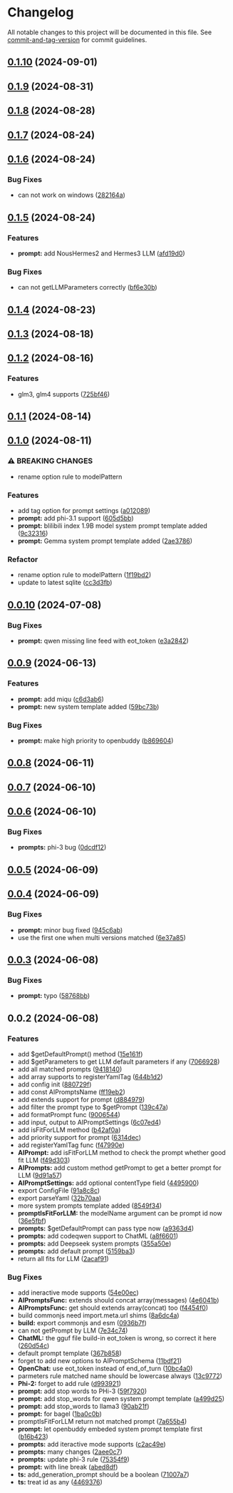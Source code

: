 # Changelog

All notable changes to this project will be documented in this file. See [commit-and-tag-version](https://github.com/absolute-version/commit-and-tag-version) for commit guidelines.

## [0.1.10](https://github.com/isdk/ai-tool-prompt.js/compare/v0.1.9...v0.1.10) (2024-09-01)

## [0.1.9](https://github.com/isdk/ai-tool-prompt.js/compare/v0.1.8...v0.1.9) (2024-08-31)

## [0.1.8](https://github.com/isdk/ai-tool-prompt.js/compare/v0.1.7...v0.1.8) (2024-08-28)

## [0.1.7](https://github.com/isdk/ai-tool-prompt.js/compare/v0.1.6...v0.1.7) (2024-08-24)

## [0.1.6](https://github.com/isdk/ai-tool-prompt.js/compare/v0.1.5...v0.1.6) (2024-08-24)


### Bug Fixes

* can not work on windows ([282164a](https://github.com/isdk/ai-tool-prompt.js/commit/282164a46634033a9c9e066968045ee745f00f39))

## [0.1.5](https://github.com/isdk/ai-tool-prompt.js/compare/v0.1.4...v0.1.5) (2024-08-24)


### Features

* **prompt:** add NousHermes2 and Hermes3 LLM ([afd19d0](https://github.com/isdk/ai-tool-prompt.js/commit/afd19d024719e94e430872e6062c04fa1cd768e0))


### Bug Fixes

* can not getLLMParameters correctly ([bf6e30b](https://github.com/isdk/ai-tool-prompt.js/commit/bf6e30b3f55b9c7d8f94c01fd94be4e0f05119c1))

## [0.1.4](https://github.com/isdk/ai-tool-prompt.js/compare/v0.1.3...v0.1.4) (2024-08-23)

## [0.1.3](https://github.com/isdk/ai-tool-prompt.js/compare/v0.1.2...v0.1.3) (2024-08-18)

## [0.1.2](https://github.com/isdk/ai-tool-prompt.js/compare/v0.1.1...v0.1.2) (2024-08-16)


### Features

* glm3, glm4 supports ([725bf46](https://github.com/isdk/ai-tool-prompt.js/commit/725bf4619debb43a5b1b683ede66cffb6a973193))

## [0.1.1](https://github.com/isdk/ai-tool-prompt.js/compare/v0.1.0...v0.1.1) (2024-08-14)

## [0.1.0](https://github.com/isdk/ai-tool-prompt.js/compare/v0.0.10...v0.1.0) (2024-08-11)


### ⚠ BREAKING CHANGES

* rename option rule to modelPattern

### Features

* add tag option for prompt settings ([a012089](https://github.com/isdk/ai-tool-prompt.js/commit/a012089c819726221e6782c9ef7103dfe129c70e))
* **prompt:** add phi-3.1 support ([605d5bb](https://github.com/isdk/ai-tool-prompt.js/commit/605d5bbed13695155e62497bf6f068c5a3680d36))
* **prompt:** blilibili index 1.9B model system prompt template added ([9c32316](https://github.com/isdk/ai-tool-prompt.js/commit/9c32316e0574225ffbd9c5fceb4a63922ab50fab))
* **prompt:** Gemma system prompt template added ([2ae3786](https://github.com/isdk/ai-tool-prompt.js/commit/2ae378680e278cb7786c99fb02af150776849f93))


### Refactor

* rename option rule to modelPattern ([1f19bd2](https://github.com/isdk/ai-tool-prompt.js/commit/1f19bd2c85d4d386ad2dd914499c3c643eb1378a))
* update to latest sqlite ([cc3d3fb](https://github.com/isdk/ai-tool-prompt.js/commit/cc3d3fb912c748d79a239142632296cb8ffc1879))

## [0.0.10](https://github.com/isdk/ai-tool-prompt.js/compare/v0.0.9...v0.0.10) (2024-07-08)


### Bug Fixes

* **prompt:** qwen missing line feed with eot_token ([e3a2842](https://github.com/isdk/ai-tool-prompt.js/commit/e3a2842d24f17191c714451ddd1911342badbf4f))

## [0.0.9](https://github.com/isdk/ai-tool-prompt.js/compare/v0.0.8...v0.0.9) (2024-06-13)


### Features

* **prompt:** add miqu ([c6d3ab6](https://github.com/isdk/ai-tool-prompt.js/commit/c6d3ab64821b17807d91df1f7fe96999f630f93c))
* **prompt:** new system template added ([59bc73b](https://github.com/isdk/ai-tool-prompt.js/commit/59bc73b8289b0a0154bbf3da2b1dc80626976e41))


### Bug Fixes

* **prompt:** make high priority to openbuddy ([b869604](https://github.com/isdk/ai-tool-prompt.js/commit/b8696042284c77965cf145d093c30471c1584619))

## [0.0.8](https://github.com/isdk/ai-tool-prompt.js/compare/v0.0.7...v0.0.8) (2024-06-11)

## [0.0.7](https://github.com/isdk/ai-tool-prompt.js/compare/v0.0.6...v0.0.7) (2024-06-10)

## [0.0.6](https://github.com/isdk/ai-tool-prompt.js/compare/v0.0.5...v0.0.6) (2024-06-10)


### Bug Fixes

* **prompts:** phi-3 bug ([0dcdf12](https://github.com/isdk/ai-tool-prompt.js/commit/0dcdf12a456bba99bf90f4678ac17af119a55f66))

## [0.0.5](https://github.com/isdk/ai-tool-prompt.js/compare/v0.0.4...v0.0.5) (2024-06-09)

## [0.0.4](https://github.com/isdk/ai-tool-prompt.js/compare/v0.0.3...v0.0.4) (2024-06-09)


### Bug Fixes

* **prompt:** minor bug fixed ([945c6ab](https://github.com/isdk/ai-tool-prompt.js/commit/945c6abc4ae7032901f06d2bfe94553c3afdda87))
* use the first one when multi versions matched ([6e37a85](https://github.com/isdk/ai-tool-prompt.js/commit/6e37a854cf81d44d5985e76830ede14b628bf417))

## [0.0.3](https://github.com/isdk/ai-tool-prompt.js/compare/v0.0.2...v0.0.3) (2024-06-08)


### Bug Fixes

* **prompt:** typo ([58768bb](https://github.com/isdk/ai-tool-prompt.js/commit/58768bbe7e786a042f8c33cebd1b7d2833c6737a))

## 0.0.2 (2024-06-08)


### Features

* add $getDefaultPrompt() method ([15e161f](https://github.com/isdk/ai-tool-prompt.js/commit/15e161fa22350b859b990f5c436e5384bdcda199))
* add $getParameters to get LLM default parameters if any ([7066928](https://github.com/isdk/ai-tool-prompt.js/commit/70669284f8eb3d8f1997d0ef6a04dbcf061b58c4))
* add all matched prompts ([9418140](https://github.com/isdk/ai-tool-prompt.js/commit/94181400f386db1f90903db6efa9a5935966d36d))
* add array supports to registerYamlTag ([644b1d2](https://github.com/isdk/ai-tool-prompt.js/commit/644b1d2c01b388ccc6b241b4893e84eb0e50a8f1))
* add config init ([880729f](https://github.com/isdk/ai-tool-prompt.js/commit/880729f9bd81e1717e07e60e33f524de3f1af24f))
* add const AIPromptsName ([ff19eb2](https://github.com/isdk/ai-tool-prompt.js/commit/ff19eb24dc34427afaf121507252fae02a72e26c))
* add extends support for prompt ([d884979](https://github.com/isdk/ai-tool-prompt.js/commit/d88497974587c1a056af407afd1c5a43e05ff756))
* add filter the prompt type to $getPrompt ([139c47a](https://github.com/isdk/ai-tool-prompt.js/commit/139c47af3522625e3388d4f52b14037a984f2f34))
* add formatPrompt func ([9006544](https://github.com/isdk/ai-tool-prompt.js/commit/900654462041e18fe99eb5f660f4da82fbdc1625))
* add input, output to AIPromptSettings ([6c07ed4](https://github.com/isdk/ai-tool-prompt.js/commit/6c07ed4a30e8a4f892c9339bc82caee1cb149381))
* add isFitForLLM method ([b42af0a](https://github.com/isdk/ai-tool-prompt.js/commit/b42af0a7d966cfced3189205c3fc8117f1a6f750))
* add priority support for prompt ([6314dec](https://github.com/isdk/ai-tool-prompt.js/commit/6314deca662f6bb9eae122b833490f33049ac0cb))
* add registerYamlTag func ([f47990e](https://github.com/isdk/ai-tool-prompt.js/commit/f47990eb61e7184c706f1608633e32ac85d1cd8d))
* **AIPrompt:** add isFitForLLM method to check the prompt whether good fit LLM ([f49d303](https://github.com/isdk/ai-tool-prompt.js/commit/f49d303d466014f8297f065e0b43b3ee8a974d3d))
* **AIPrompts:** add custom method getPrompt to get a better prompt for LLM ([9d91a57](https://github.com/isdk/ai-tool-prompt.js/commit/9d91a579092f2631f56d6984d832a5630d0271c8))
* **AIPromptSettings:** add optional contentType field ([4495900](https://github.com/isdk/ai-tool-prompt.js/commit/44959000d80f2a4a8a9e63e859d60593dead9b67))
* export ConfigFile ([91a8c8c](https://github.com/isdk/ai-tool-prompt.js/commit/91a8c8ce0a2b180eae4cdf2001883d4f21cd018c))
* export parseYaml ([32b70aa](https://github.com/isdk/ai-tool-prompt.js/commit/32b70aadff3df1c62fd2baabca1ea9b4bfd09c22))
* more system prompts template added ([8549f34](https://github.com/isdk/ai-tool-prompt.js/commit/8549f34a291bb7cf7a6ffa8da988a99500cc78c8))
* **promptIsFitForLLM:** the modelName argument can be prompt id now ([36e5fbf](https://github.com/isdk/ai-tool-prompt.js/commit/36e5fbf007b937b00af5fa583af5dd16c9a25d06))
* **prompts:** $getDefaultPrompt can pass type now ([a9363d4](https://github.com/isdk/ai-tool-prompt.js/commit/a9363d475863814402bdb0bd6e1b1deba0b7d89d))
* **prompts:** add codeqwen support to ChatML ([a8f6601](https://github.com/isdk/ai-tool-prompt.js/commit/a8f6601509af70bd945860da5e401294a6e1fceb))
* **prompts:** add Deepseek system prompts ([355a50e](https://github.com/isdk/ai-tool-prompt.js/commit/355a50ef582bd62d390997b50e4e4d7b72ab9546))
* **prompts:** add default prompt ([5159ba3](https://github.com/isdk/ai-tool-prompt.js/commit/5159ba3fe44f01a9da14655a47fb9daa77c14778))
* return all fits for LLM ([2acaf91](https://github.com/isdk/ai-tool-prompt.js/commit/2acaf913b060e167fbe93e193eaaac7cb5a1c42d))


### Bug Fixes

* add ineractive mode supports ([54e00ec](https://github.com/isdk/ai-tool-prompt.js/commit/54e00ec948c59c0ed7515952565c23627a63f45c))
* **AIPromptsFunc:** extends should concat array(messages) ([4e6041b](https://github.com/isdk/ai-tool-prompt.js/commit/4e6041bd0d817d7bee44f3e90a65e636fe9bb4e9))
* **AIPromptsFunc:** get should extends array(concat) too ([f4454f0](https://github.com/isdk/ai-tool-prompt.js/commit/f4454f0c80449f7bfd65431579baf87db01f0c87))
* build commonjs need import.meta.url shims ([8a6dc4a](https://github.com/isdk/ai-tool-prompt.js/commit/8a6dc4a4dee3aa6b8d7e38516933796eb43e08ab))
* **build:** export commonjs and esm ([0936b7f](https://github.com/isdk/ai-tool-prompt.js/commit/0936b7f7549e536118d6fd65ed38bcb23eae468b))
* can not getPrompt by LLM ([7e34c74](https://github.com/isdk/ai-tool-prompt.js/commit/7e34c7462a9e61b3782e61345485ba457d844346))
* **ChatML:** the gguf file build-in eot_token is wrong, so correct it here ([260d54c](https://github.com/isdk/ai-tool-prompt.js/commit/260d54c766d3357e1d1ec13df01d532c99525f19))
* default prompt template ([367b858](https://github.com/isdk/ai-tool-prompt.js/commit/367b8589f2e1b32aadf6e6e6b87c0bfa344f7ead))
* forget to add new options to AIPromptSchema ([11bdf21](https://github.com/isdk/ai-tool-prompt.js/commit/11bdf21aee3b38abe4c6b8a6f3458ba9760a8eba))
* **OpenChat:** use eot_token instead of end_of_turn ([10bc4a0](https://github.com/isdk/ai-tool-prompt.js/commit/10bc4a0ea514c3e404495958a73eb588f550e43e))
* parmeters rule matched name should be lowercase always ([13c9772](https://github.com/isdk/ai-tool-prompt.js/commit/13c9772a95f2e2f969c9ca91719cea3c4e5fd408))
* **Phi-2:** forget to add rule ([d993921](https://github.com/isdk/ai-tool-prompt.js/commit/d99392159da27b184f2dd8844ce8336892699810))
* **prompt:** add stop words to PHi-3 ([59f7920](https://github.com/isdk/ai-tool-prompt.js/commit/59f792070399a87921c4baac8da714fc109e490a))
* **prompt:** add stop_words for qwen system prompt template ([a499d25](https://github.com/isdk/ai-tool-prompt.js/commit/a499d25264ee5e44b96e9890934e21a66165f3c2))
* **prompt:** add stop_words to llama3 ([90ab21f](https://github.com/isdk/ai-tool-prompt.js/commit/90ab21f86e7bf048d8172eca0cd04c0b1e4d0a68))
* **prompt:** for bagel ([1ba0c0b](https://github.com/isdk/ai-tool-prompt.js/commit/1ba0c0ba4dedb34b619f4ef1e2fe953b67409a5a))
* promptIsFitForLLM return not matched prompt ([7a655b4](https://github.com/isdk/ai-tool-prompt.js/commit/7a655b485e4e7ccd5658fb38ef400b08153b8122))
* **prompt:** let openbuddy embeded system prompt template first ([b16b423](https://github.com/isdk/ai-tool-prompt.js/commit/b16b4237ccccd25291155d7da9fe0f4234c488c3))
* **prompts:** add iteractive mode supports ([c2ac49e](https://github.com/isdk/ai-tool-prompt.js/commit/c2ac49e2a67a8ee21262a3bc596dfb757940f94e))
* **prompts:** many changes ([2aee0c7](https://github.com/isdk/ai-tool-prompt.js/commit/2aee0c76b401faff9519605aa8e5fa16705d8d18))
* **prompts:** update phi-3 rule ([75354f9](https://github.com/isdk/ai-tool-prompt.js/commit/75354f92aec3345a8a1bbf88a7228ce82cf38977))
* **prompt:** with line break ([abed8df](https://github.com/isdk/ai-tool-prompt.js/commit/abed8df584a8623e2911e54f3910d0f18a878370))
* **ts:** add_generation_prompt should be a boolean ([71007a7](https://github.com/isdk/ai-tool-prompt.js/commit/71007a717bba408b85a2e0886d822d13d4601b25))
* **ts:** treat id as any ([4469376](https://github.com/isdk/ai-tool-prompt.js/commit/44693768313551416c2c7bd1bee8f35c4627ff9d))
